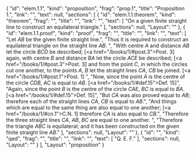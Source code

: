 {
  "id": "elem.1.1",
  "kind": "proposition",
  "frag": "prop.1",
  "title": "Proposition 1.",
  "link": "",
  "text": null,
  "sections": [
    {
      "id": "elem.1.1.theorem",
      "kind": "theorem",
      "frag": "",
      "title": "",
      "link": "",
      "text": [
        "On a given finite straight line to construct an equilateral triangle."
      ],
      "sections": null,
      "Layout": ""
    },
    {
      "id": "elem.1.1.proof",
      "kind": "proof",
      "frag": "",
      "title": "",
      "link": "",
      "text": [
        "Let <var>AB</var> be the given finite straight line.",
        "Thus it is required to construct an equilateral triangle on the straight line <var>AB</var>. ",
        "With centre <var>A</var> and distance <var>AB</var> let the circle <var>BCD</var> be described; [<a href=\"/books/1/#post.3\">Post. 3</a>] again, with centre <var>B</var> and distance <var>BA</var> let the circle <var>ACE</var> be described; [<a href=\"/books/1/#post.3\">Post. 3</a>] and from the point <var>C</var>, in which the circles cut one another, to the points <var>A</var>, <var>B</var> let the straight lines <var>CA</var>, <var>CB</var> be joined. [<a href=\"/books/1/#post.1\">Post. 1</a>] ",
        "Now, since the point <var>A</var> is the centre of the circle <var>CDB</var>, <var>AC</var> is equal to <var>AB</var>. [<a href=\"/books/1/#def.15\">Def. 15</a>]",
        "Again, since the point <var>B</var> is the centre of the circle <var>CAE</var>, <var>BC</var> is equal to <var>BA</var>. [<a href=\"/books/1/#def.15\">Def. 15</a>]",
        "But <var>CA</var> was also proved equal to <var>AB</var>; therefore each of the straight lines <var>CA</var>, <var>CB</var> is equal to <var>AB</var>.",
        "And things which are equal to the same thing are also equal to one another; [<a href=\"/books/1/#cn.1\">C.N. 1</a>] therefore <var>CA</var> is also equal to <var>CB</var>.",
        "Therefore the three straight lines <var>CA</var>, <var>AB</var>, <var>BC</var> are equal to one another. ",
        "Therefore the triangle <var>ABC</var> is equilateral; and it has been constructed on the given finite straight line <var>AB</var>."
      ],
      "sections": null,
      "Layout": ""
    },
    {
      "id": "",
      "kind": "qed",
      "frag": "",
      "title": "",
      "link": "",
      "text": [
        "Q. E. F."
      ],
      "sections": null,
      "Layout": ""
    }
  ],
  "Layout": "proposition"
}
